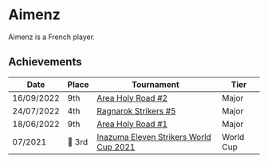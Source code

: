 # Aimenz

Aimenz is a French player.

## Achievements

|Date|Place|Tournament|Tier|
|-|-|-|-|
| 16/09/2022 | 9th | [Area Holy Road #2](../../tournaments/misc/holyroad2.md) | Major |
| 24/07/2022 | 4th | [Ragnarok Strikers #5](../../tournaments/ragna/ragna5.md) | Major |
| 18/06/2022 | 9th | [Area Holy Road #1](../../tournaments/misc/holyroad1.md) | Major |
| 07/2021 |:3rd_place_medal: 3rd | [Inazuma Eleven Strikers World Cup 2021](../../tournaments/worldcup21.md) | World Cup |
